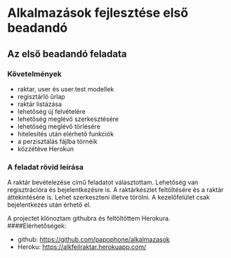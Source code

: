 # Alkalmazások fejlesztése első beadandó

## Az első beadandó feladata

### Követelmények
- raktar, user és user.test modellek
- regisztárló űrlap
- raktár listázása
- lehetőség új felvételére
- lehetőség meglévő szerkesztésére
- lehetőség meglévő törlésére
- hitelesítés után elérhető funkciók
- a perzisztálás fájlba törnéik
- közzétéve Herokun

### A feladat rövid leírása

A raktár bevételezése című feladatot választottam. Lehetőség van regisztrációra és bejelentkezésre is. A raktárkészlet feltöltésére és a raktár áttekintésére is. Lehet szerkeszteni illetve törölni. A kezelőfelület csak bejelentkezés után érhető el.

A projectet klónoztam githubra és feltöltöttem Herokura.
####Elérhetőségek: 
- github: https://github.com/papophone/alkalmazasok
- Heroku: https://alkfejlraktar.herokuapp.com/



